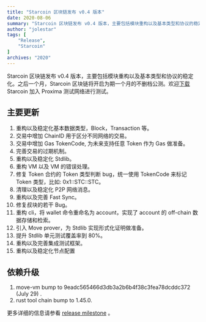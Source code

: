 ```yaml
---
title: "Starcoin 区块链发布 v0.4 版本"
date: 2020-08-06
summary: "Starcoin 区块链发布 v0.4 版本，主要包括模块重构以及基本类型和协议的稳定化。之后一个月，Starcoin 区块链将开启为期一个月的不删档公测。欢迎下载 Starcoin 加入 Proxima 测试网络进行测试。"
author: "jolestar"
tags: [
    "Release",
    "Starcoin"
]
archives: "2020"
---
```


Starcoin 区块链发布 v0.4 版本，主要包括模块重构以及基本类型和协议的稳定化。之后一个月，Starcoin 区块链将开启为期一个月的不删档公测。欢迎[下载](https://github.com/starcoinorg/starcoin/releases/) Starcoin 加入 Proxima 测试网络进行测试。 

## 主要更新

1. 重构以及稳定化基本数据类型，Block，Transaction 等。
2. 交易中增加 ChainID 用于区分不同网络的交易。
3. 交易中增加 Gas TokenCode, 为未来支持任意 Token 作为 Gas 做准备。 
4. 完善交易的过期机制。
5. 重构以及稳定化 Stdlib。
6. 重构 VM 以及 VM 的错误处理。
7. 修复 Token 合约的 Token 类型判断 bug，统一使用 TokenCode 来标记 Token 类型，比如: 0x1::STC::STC。
8. 清理以及稳定化 P2P 网络消息。
9. 重构以及完善 Fast Sync。
10. 修复叔块的若干 Bug。
11. 重构 cli，将 wallet 命令重命名为 account，实现了 account 的 off-chain 数据存储和检索。
12. 引入 Move prover，为 Stdlib 实现形式化证明做准备。
13. 提升 Stdlib 单元测试覆盖率到 80%。
14. 重构以及完善集成测试框架。
15. 重构以及稳定化节点配置

## 依赖升级

1. move-vm bump to 9eadc565466d3db3a2b6b4f38c3fea78dcddc372 (July 29) .
2. rust tool chain bump to 1.45.0.

更多详细的信息请参看 [release milestone](https://github.com/starcoinorg/starcoin/milestone/9) 。
